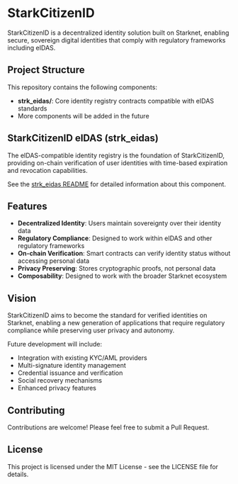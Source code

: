 # StarkCitizenID

StarkCitizenID is a decentralized identity solution built on Starknet, enabling secure, sovereign digital identities that comply with regulatory frameworks including eIDAS.

## Project Structure

This repository contains the following components:

- **strk_eidas/**: Core identity registry contracts compatible with eIDAS standards
- More components will be added in the future

## StarkCitizenID eIDAS (strk_eidas)

The eIDAS-compatible identity registry is the foundation of StarkCitizenID, providing on-chain verification of user identities with time-based expiration and revocation capabilities.

See the [strk_eidas README](./strk_eidas/README.md) for detailed information about this component.

## Features

- **Decentralized Identity**: Users maintain sovereignty over their identity data
- **Regulatory Compliance**: Designed to work within eIDAS and other regulatory frameworks
- **On-chain Verification**: Smart contracts can verify identity status without accessing personal data
- **Privacy Preserving**: Stores cryptographic proofs, not personal data
- **Composability**: Designed to work with the broader Starknet ecosystem

## Vision

StarkCitizenID aims to become the standard for verified identities on Starknet, enabling a new generation of applications that require regulatory compliance while preserving user privacy and autonomy.

Future development will include:
- Integration with existing KYC/AML providers
- Multi-signature identity management
- Credential issuance and verification
- Social recovery mechanisms
- Enhanced privacy features

## Contributing

Contributions are welcome! Please feel free to submit a Pull Request.

## License

This project is licensed under the MIT License - see the LICENSE file for details.